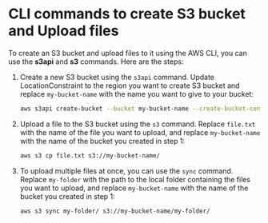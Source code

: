 # CLI commands to create S3 bucket and Upload files

To create an S3 bucket and upload files to it using the AWS CLI, you can use the **s3api** and **s3** commands. Here are the steps:

1. Create a new S3 bucket using the `s3api` command. Update LocationConstraint to the region you want to create S3 bucket and replace `my-bucket-name` with the name you want to give to your bucket:

    ```bash
    aws s3api create-bucket --bucket my-bucket-name --create-bucket-configuration LocationConstraint=ap-southeast-1
    ```

2. Upload a file to the S3 bucket using the `s3` command. Replace `file.txt` with the name of the file you want to upload, and replace `my-bucket-name` with the name of the bucket you created in step 1:

    ```bash
    aws s3 cp file.txt s3://my-bucket-name/
    ```

3. To upload multiple files at once, you can use the `sync` command. Replace `my-folder` with the path to the local folder containing the files you want to upload, and replace `my-bucket-name` with the name of the bucket you created in step 1:

    ```bash
    aws s3 sync my-folder/ s3://my-bucket-name/my-folder/
    ```